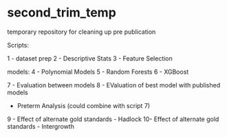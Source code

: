 # second_trim_temp
temporary repository for cleaning up pre publication

Scripts:

1 - dataset prep
2 - Descriptive Stats
3 - Feature Selection

models:
4 - Polynomial Models
5 - Random Forests
6 - XGBoost

7 - Evaluation between models
8 - EValuation of best model with published models
  - Preterm Analysis (could combine with script 7)

9 - Effect of alternate gold standards - Hadlock
10- Effect of alternate gold standards - Intergrowth
